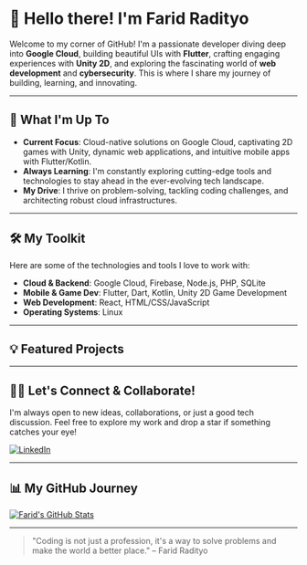 # 👋 Hello there! I'm Farid Radityo

Welcome to my corner of GitHub! I'm a passionate developer diving deep into **Google Cloud**, building beautiful UIs with **Flutter**, crafting engaging experiences with **Unity 2D**, and exploring the fascinating world of **web development** and **cybersecurity**. This is where I share my journey of building, learning, and innovating.

---

## 🚀 What I'm Up To

* **Current Focus**: Cloud-native solutions on Google Cloud, captivating 2D games with Unity, dynamic web applications, and intuitive mobile apps with Flutter/Kotlin.
* **Always Learning**: I'm constantly exploring cutting-edge tools and technologies to stay ahead in the ever-evolving tech landscape.
* **My Drive**: I thrive on problem-solving, tackling coding challenges, and architecting robust cloud infrastructures.

---

## 🛠️ My Toolkit

Here are some of the technologies and tools I love to work with:

* **Cloud & Backend**: Google Cloud, Firebase, Node.js, PHP, SQLite
* **Mobile & Game Dev**: Flutter, Dart, Kotlin, Unity 2D Game Development
* **Web Development**: React, HTML/CSS/JavaScript
* **Operating Systems**: Linux

---

## 💡 Featured Projects



---

## 👨‍💻 Let's Connect & Collaborate!

I'm always open to new ideas, collaborations, or just a good tech discussion. Feel free to explore my work and drop a star if something catches your eye!

[![LinkedIn](https://img.shields.io/badge/LinkedIn-Farid%20Radityo-blue?style=for-the-badge&logo=linkedin)](https://www.linkedin.com/in/farid-radityo-suharman-0ab532211/)

---

## 📊 My GitHub Journey

[![Farid's GitHub Stats](https://github-readme-stats.vercel.app/api?username=FaridRadit&show_icons=true&hide_title=true&count_private=true&hide=prs&theme=dark)](https://github.com/FaridRadit)

---

> "Coding is not just a profession, it's a way to solve problems and make the world a better place." – Farid Radityo
